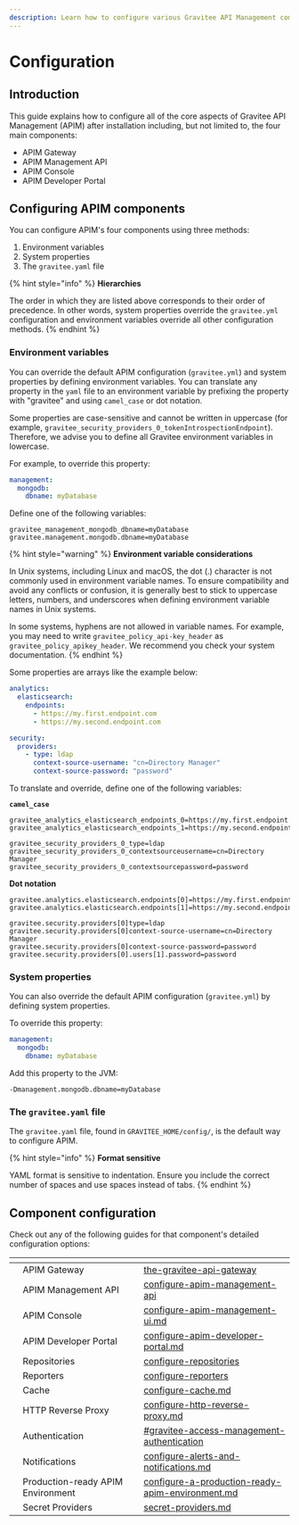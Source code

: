 ```yaml
---
description: Learn how to configure various Gravitee API Management components
---
```


# Configuration

## Introduction

This guide explains how to configure all of the core aspects of Gravitee API Management (APIM) after installation including, but not limited to, the four main components:

* APIM Gateway
* APIM Management API
* APIM Console
* APIM Developer Portal

## Configuring APIM components

You can configure APIM's four components using three methods:

1. Environment variables
2. System properties
3. The `gravitee.yaml` file

{% hint style="info" %}
**Hierarchies**

The order in which they are listed above corresponds to their order of precedence. In other words, system properties override the `gravitee.yml` configuration and environment variables override all other configuration methods.
{% endhint %}

### Environment variables

You can override the default APIM configuration (`gravitee.yml`) and system properties by defining environment variables. You can translate any property in the `yaml` file to an environment variable by prefixing the property with "gravitee" and using `camel_case` or dot notation.

Some properties are case-sensitive and cannot be written in uppercase (for example, `gravitee_security_providers_0_tokenIntrospectionEndpoint`). Therefore, we advise you to define all Gravitee environment variables in lowercase.

For example, to override this property:

```yaml
management:
  mongodb:
    dbname: myDatabase
```

Define one of the following variables:

```
gravitee_management_mongodb_dbname=myDatabase
gravitee.management.mongodb.dbname=myDatabase
```

{% hint style="warning" %}
**Environment variable considerations**

In Unix systems, including Linux and macOS, the dot (.) character is not commonly used in environment variable names. To ensure compatibility and avoid any conflicts or confusion, it is generally best to stick to uppercase letters, numbers, and underscores when defining environment variable names in Unix systems.

In some systems, hyphens are not allowed in variable names. For example, you may need to write `gravitee_policy_api-key_header` as `gravitee_policy_apikey_header`. We recommend you check your system documentation.
{% endhint %}

Some properties are arrays like the example below:

```yaml
analytics:
  elasticsearch:
    endpoints:
      - https://my.first.endpoint.com
      - https://my.second.endpoint.com

security:
  providers:
    - type: ldap
      context-source-username: "cn=Directory Manager"
      context-source-password: "password"
```

To translate and override, define one of the following variables:

**`camel_case`**

```
gravitee_analytics_elasticsearch_endpoints_0=https://my.first.endpoint.com
gravitee_analytics_elasticsearch_endpoints_1=https://my.second.endpoint.com

gravitee_security_providers_0_type=ldap
gravitee_security_providers_0_contextsourceusername=cn=Directory Manager
gravitee_security_providers_0_contextsourcepassword=password
```

**Dot notation**

```
gravitee.analytics.elasticsearch.endpoints[0]=https://my.first.endpoint.com
gravitee.analytics.elasticsearch.endpoints[1]=https://my.second.endpoint.com

gravitee.security.providers[0]type=ldap
gravitee.security.providers[0]context-source-username=cn=Directory Manager
gravitee.security.providers[0]context-source-password=password
gravitee.security.providers[0].users[1].password=password
```

### System properties

You can also override the default APIM configuration (`gravitee.yml`) by defining system properties.

To override this property:

```yaml
management:
  mongodb:
    dbname: myDatabase
```

Add this property to the JVM:

```
-Dmanagement.mongodb.dbname=myDatabase
```

### The `gravitee.yaml` file

The `gravitee.yaml` file, found in `GRAVITEE_HOME/config/`, is the default way to configure APIM.

{% hint style="info" %}
**Format sensitive**

YAML format is sensitive to indentation. Ensure you include the correct number of spaces and use spaces instead of tabs.
{% endhint %}

## Component configuration

Check out any of the following guides for that component's detailed configuration options:

<table data-view="cards"><thead><tr><th></th><th></th><th></th><th data-hidden data-card-target data-type="content-ref"></th></tr></thead><tbody><tr><td></td><td>APIM Gateway</td><td></td><td><a href="the-gravitee-api-gateway/">the-gravitee-api-gateway</a></td></tr><tr><td></td><td>APIM Management API</td><td></td><td><a href="configure-apim-management-api/">configure-apim-management-api</a></td></tr><tr><td></td><td>APIM Console</td><td></td><td><a href="configure-apim-management-ui.md">configure-apim-management-ui.md</a></td></tr><tr><td></td><td>APIM Developer Portal</td><td></td><td><a href="configure-apim-developer-portal.md">configure-apim-developer-portal.md</a></td></tr><tr><td></td><td>Repositories</td><td></td><td><a href="configure-repositories/">configure-repositories</a></td></tr><tr><td></td><td>Reporters</td><td></td><td><a href="configure-reporters/">configure-reporters</a></td></tr><tr><td></td><td>Cache</td><td></td><td><a href="configure-cache.md">configure-cache.md</a></td></tr><tr><td></td><td>HTTP Reverse Proxy</td><td></td><td><a href="configure-http-reverse-proxy.md">configure-http-reverse-proxy.md</a></td></tr><tr><td></td><td>Authentication</td><td></td><td><a href="authentication-and-sso.md#gravitee-access-management-authentication">#gravitee-access-management-authentication</a></td></tr><tr><td></td><td>Notifications</td><td></td><td><a href="configure-alerts-and-notifications.md">configure-alerts-and-notifications.md</a></td></tr><tr><td></td><td>Production-ready APIM Environment</td><td></td><td><a href="configure-a-production-ready-apim-environment.md">configure-a-production-ready-apim-environment.md</a></td></tr><tr><td></td><td>Secret Providers</td><td></td><td><a href="secret-providers.md">secret-providers.md</a></td></tr></tbody></table>
